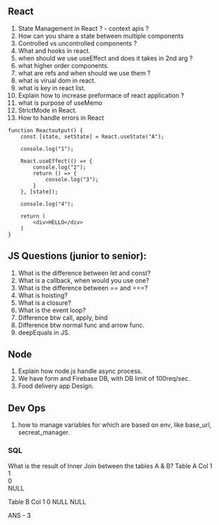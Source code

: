 ## React
1. State Management in React ? - context apis ?
2. How can you share a state between multiple components
3. Controlled vs uncontrolled components ? 
4. What and hooks in react.
5. when should we use useEffect and does it takes in 2nd arg ?
6. what higher order components.
7. what are refs and when should we use them ?
8. what is virual dom in react.
9. what is key in react list.
10. Explain how to increase preformace of react application ?
11. what is purpose of useMemo
12. StrictMode in React.
13. How to handle errors in React
```
function Reactoutput() {
    const [state, setState] = React.useState("A");

    console.log("1");

    React.useEffect(() => {
        console.log("2");
        return () => {
            console.log("3");
        }
    }, [state]);

    console.log("4");

    return (
        <div>HELLO</div>
    )
}
```

## JS Questions (junior to senior):
1. What is the difference between let and const?
2. What is a callback, when would you use one?
3. What is the difference between == and ===?
4. What is hoisting?
5. What is a closure?
6. What is the event loop?
7. Difference btw call, apply, bind
8. Difference btw normal func and arrow func.
9. deepEquals in JS.


## Node
1. Explain how node.js handle async process.
2. We have form and Firebase DB, with DB limit of 100req/sec.
3. Food delivery app Design.

## Dev Ops
1. how to manage variables for which are based on env, like base_url, secreat_manager.


### SQL
What is the result of Inner Join between the tables A & B?
Table A
Col
1  
1  
0   
NULL
 
Table B
Col
1
0
NULL
NULL

ANS - 3

